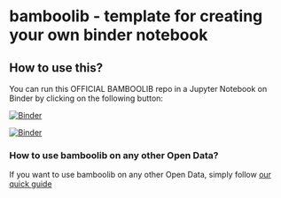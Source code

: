 # bamboolib - template for creating your own binder notebook


## How to use this?

You can run this OFFICIAL BAMBOOLIB repo in a Jupyter Notebook on Binder by clicking on the following button:

[![Binder](https://mybinder.org/badge_logo.svg)](https://mybinder.org/v2/gh/8080labs/bamboolib_binder_template/master?filepath=bamboolib_demo_titanic.ipynb)



[![Binder](https://mybinder.org/badge_logo.svg)](https://mybinder.org/v2/gh/josealfo/bambo/master?filepath=bamboolib_demo_titanic.ipynb)

### How to use bamboolib on any other Open Data?

If you want to use bamboolib on any other Open Data, simply follow [our quick guide](https://github.com/8080labs/bamboolib_binder_template/blob/master/create_your_own_binder.md)
